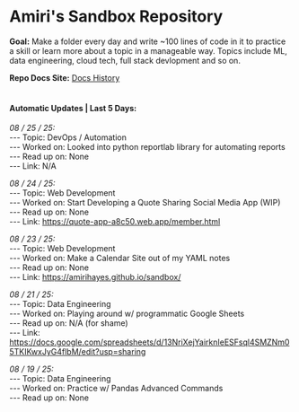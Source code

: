 # Amiri's Sandbox Repository

**Goal:** Make a folder every day and write ~100 lines of code in it to practice a skill or learn more about a topic in a manageable way. Topics include ML, data engineering, cloud tech, full stack devlopment and so on. <br> 

 **Repo Docs Site:** [Docs History](https://amirihayes.github.io/sandbox/) <br><br> 

#### Automatic Updates | Last 5 Days: 

<em>08 / 25 / 25: </em>  
---  Topic: DevOps / Automation  
---  Worked on: Looked into python reportlab library for automating reports  
---  Read up on: None  
---  Link: N/A  

<em>08 / 24 / 25: </em>  
---  Topic: Web Development  
---  Worked on: Start Developing a Quote Sharing Social Media App (WIP)  
---  Read up on: None  
---  Link: https://quote-app-a8c50.web.app/member.html  

<em>08 / 23 / 25: </em>  
---  Topic: Web Development  
---  Worked on: Make a Calendar Site out of my YAML notes  
---  Read up on: None  
---  Link: https://amirihayes.github.io/sandbox/  

<em>08 / 21 / 25: </em>  
---  Topic: Data Engineering  
---  Worked on: Playing around w/ programmatic Google Sheets  
---  Read up on: N/A (for shame)  
---  Link: https://docs.google.com/spreadsheets/d/13NriXejYairknIeESFsql4SMZNm05TKIKwxJyG4flbM/edit?usp=sharing  

<em>08 / 19 / 25: </em>  
---  Topic: Data Engineering  
---  Worked on: Practice w/ Pandas Advanced Commands  
---  Read up on: None  

